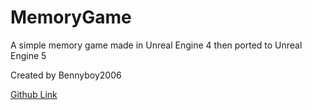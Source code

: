 # MemoryGame
A simple memory game made in Unreal Engine 4 then ported to Unreal Engine 5

Created by Bennyboy2006

[Github Link](https://github.com/Bennyboy2006)

